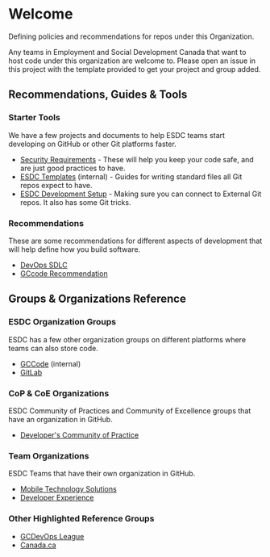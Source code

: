 # Welcome

Defining policies and recommendations for repos under this Organization.

Any teams in Employment and Social Development Canada that want to host code under this organization are welcome to. Please open an issue in this project with the template provided to get your project and group added.

## Recommendations, Guides & Tools

### Starter Tools

We have a few projects and documents to help ESDC teams start developing on GitHub or other Git platforms faster.

* [Security Requirements](/Guides/Security.md) - These will help you keep your code safe, and are just good practices to have.
* [ESDC Templates](https://gccode.ssc-spc.gc.ca/iitb-dgiit/esdc-templates) (internal) - Guides for writing standard files all Git repos expect to have.
* [ESDC Development Setup](https://github.com/esdc-edsc/esdc-development-setup) - Making sure you can connect to External Git repos. It also has some Git tricks.

### Recommendations

These are some recommendations for different aspects of development that will help define how you build software.

- [DevOps SDLC](Recommendations/DevOps_SDLC.md)
- [GCcode Recommendation](Recommendations/GCcode.md)

## Groups & Organizations Reference

### ESDC Organization Groups

ESDC has a few other organization groups on different platforms where teams can also store code.

* [GCCode](https://gccode.ssc-spc.gc.ca/iitb-dgiit) (internal)
* [GitLab](https://gitlab.com/esdc-edsc)

### CoP & CoE Organizations

ESDC Community of Practices and Community of Excellence groups that have an organization in GitHub.

* [Developer's Community of Practice](https://github.com/esdc-devcop)

### Team Organizations

ESDC Teams that have their own organization in GitHub.

* [Mobile Technology Solutions](https://github.com/MTS-STM)
* [Developer Experience](https://github.com/esdc-devx)

### Other Highlighted Reference Groups

* [GCDevOps League](https://github.com/gcdevops)
* [Canada.ca](https://github.com/canada-ca/)
